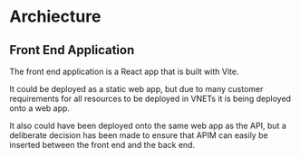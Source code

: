 # Archiecture

## Front End Application
The front end application is a React app that is built with Vite.

It could be deployed as a static web app, but due to many customer requirements for all resources to be deployed in VNETs it is being deployed onto a web app. 

It also could have been deployed onto the same web app as the API, but a deliberate decision has been made to ensure that APIM can easily be inserted between the front end and the back end. 